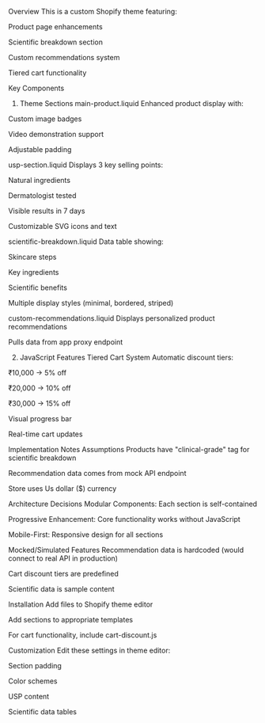 Overview
This is a custom Shopify theme featuring:

Product page enhancements

Scientific breakdown section

Custom recommendations system

Tiered cart functionality

Key Components
1. Theme Sections
main-product.liquid
Enhanced product display with:

Custom image badges

Video demonstration support

Adjustable padding

usp-section.liquid
Displays 3 key selling points:

Natural ingredients

Dermatologist tested

Visible results in 7 days

Customizable SVG icons and text

scientific-breakdown.liquid
Data table showing:

Skincare steps

Key ingredients

Scientific benefits

Multiple display styles (minimal, bordered, striped)

custom-recommendations.liquid
Displays personalized product recommendations

Pulls data from app proxy endpoint

2. JavaScript Features
Tiered Cart System
Automatic discount tiers:

₹10,000 → 5% off

₹20,000 → 10% off

₹30,000 → 15% off

Visual progress bar

Real-time cart updates

Implementation Notes
Assumptions
Products have "clinical-grade" tag for scientific breakdown

Recommendation data comes from mock API endpoint

Store uses Us dollar ($) currency

Architecture Decisions
Modular Components: Each section is self-contained

Progressive Enhancement: Core functionality works without JavaScript

Mobile-First: Responsive design for all sections

Mocked/Simulated Features
Recommendation data is hardcoded (would connect to real API in production)

Cart discount tiers are predefined

Scientific data is sample content

Installation
Add files to Shopify theme editor

Add sections to appropriate templates

For cart functionality, include cart-discount.js

Customization
Edit these settings in theme editor:

Section padding

Color schemes

USP content

Scientific data tables
